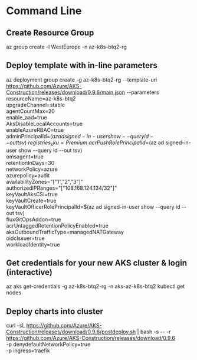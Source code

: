 # Command Line

## Create Resource Group
az group create -l WestEurope -n az-k8s-btq2-rg

## Deploy template with in-line parameters
az deployment group create -g az-k8s-btq2-rg  --template-uri https://github.com/Azure/AKS-Construction/releases/download/0.9.6/main.json --parameters \
	resourceName=az-k8s-btq2 \
	upgradeChannel=stable \
	agentCountMax=20 \
	enable_aad=true \
	AksDisableLocalAccounts=true \
	enableAzureRBAC=true \
	adminPrincipalId=$(az ad signed-in-user show --query id --out tsv) \
	registries_sku=Premium \
	acrPushRolePrincipalId=$(az ad signed-in-user show --query id --out tsv) \
	omsagent=true \
	retentionInDays=30 \
	networkPolicy=azure \
	azurepolicy=audit \
	availabilityZones="[\"1\",\"2\",\"3\"]" \
	authorizedIPRanges="[\"108.168.124.134/32\"]" \
	keyVaultAksCSI=true \
	keyVaultCreate=true \
	keyVaultOfficerRolePrincipalId=$(az ad signed-in-user show --query id --out tsv) \
	fluxGitOpsAddon=true \
	acrUntaggedRetentionPolicyEnabled=true \
	aksOutboundTrafficType=managedNATGateway \
	oidcIssuer=true \
	workloadIdentity=true

## Get credentials for your new AKS cluster & login (interactive)
az aks get-credentials -g az-k8s-btq2-rg -n aks-az-k8s-btq2
kubectl get nodes

## Deploy charts into cluster
curl -sL https://github.com/Azure/AKS-Construction/releases/download/0.9.6/postdeploy.sh  | bash -s -- -r https://github.com/Azure/AKS-Construction/releases/download/0.9.6 \
	-p denydefaultNetworkPolicy=true \
	-p ingress=traefik